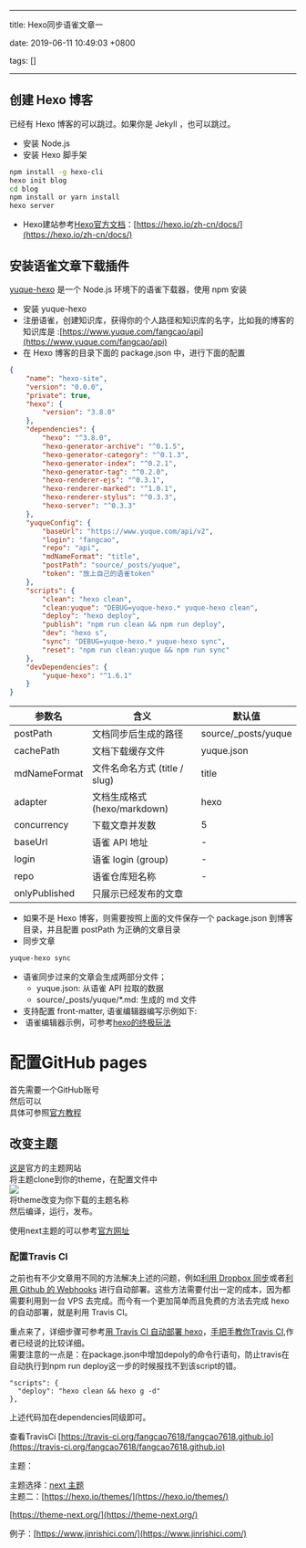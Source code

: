 
---

title: Hexo同步语雀文章一

date: 2019-06-11 10:49:03 +0800

tags: []

---
<a name="LxHUJ"></a>
## 创建 Hexo 博客
已经有 Hexo 博客的可以跳过。如果你是 Jekyll ，也可以跳过。

- 安装 Node.js
- 安装 Hexo 脚手架

```bash
npm install -g hexo-cli
hexo init blog
cd blog
npm install or yarn install
hexo server
```

- Hexo建站参考[Hexo官方文档](https://hexo.io/zh-cn/docs/index.html)：[https://hexo.io/zh-cn/docs/](https://hexo.io/zh-cn/docs/)

<a name="DNcR6"></a>
## 安装语雀文章下载插件
[yuque-hexo](https://github.com/x-cold/yuque-hexo/) 是一个 Node.js 环境下的语雀下载器，使用 npm 安装

- 安装 yuque-hexo
- 注册语雀，创建知识库，获得你的个人路径和知识库的名字，比如我的博客的知识库是 :[https://www.yuque.com/fangcao/api](https://www.yuque.com/fangcao/api)
- 在 Hexo 博客的目录下面的 package.json 中，进行下面的配置

```json
{
    "name": "hexo-site",
    "version": "0.0.0",
    "private": true,
    "hexo": {
        "version": "3.8.0"
    },
    "dependencies": {
        "hexo": "^3.8.0",
        "hexo-generator-archive": "^0.1.5",
        "hexo-generator-category": "^0.1.3",
        "hexo-generator-index": "^0.2.1",
        "hexo-generator-tag": "^0.2.0",
        "hexo-renderer-ejs": "^0.3.1",
        "hexo-renderer-marked": "^1.0.1",
        "hexo-renderer-stylus": "^0.3.3",
        "hexo-server": "^0.3.3"
    },
    "yuqueConfig": {
        "baseUrl": "https://www.yuque.com/api/v2",
        "login": "fangcao",
        "repo": "api",
        "mdNameFormat": "title",
        "postPath": "source/_posts/yuque",
        "token": "放上自己的语雀token"
    },
    "scripts": {
        "clean": "hexo clean",
        "clean:yuque": "DEBUG=yuque-hexo.* yuque-hexo clean",
        "deploy": "hexo deploy",
        "publish": "npm run clean && npm run deploy",
        "dev": "hexo s",
        "sync": "DEBUG=yuque-hexo.* yuque-hexo sync",
        "reset": "npm run clean:yuque && npm run sync"
    },
    "devDependencies": {
        "yuque-hexo": "^1.6.1"
    }
}

```
| 参数名 | 含义 | 默认值 |
| --- | --- | --- |
| postPath | 文档同步后生成的路径 | source/_posts/yuque |
| cachePath | 文档下载缓存文件 | yuque.json |
| mdNameFormat | 文件名命名方式 (title / slug) | title |
| adapter | 文档生成格式 (hexo/markdown) | hexo |
| concurrency | 下载文章并发数 | 5 |
| baseUrl | 语雀 API 地址 | - |
| login | 语雀 login (group) | - |
| repo | 语雀仓库短名称 | - |
| onlyPublished | 只展示已经发布的文章 |  |

- 如果不是 Hexo 博客，则需要按照上面的文件保存一个 package.json 到博客目录，并且配置 postPath 为正确的文章目录
- 同步文章

```bash
yuque-hexo sync
```

- 语雀同步过来的文章会生成两部分文件；
  - yuque.json: 从语雀 API 拉取的数据
  - source/_posts/yuque/*.md: 生成的 md 文件
- 支持配置 front-matter, 语雀编辑器编写示例如下:
-  语雀编辑器示例，可参考[hexo的终极玩法](https://www.yuque.com/u46795/blog/dlloc7)

<a name="articleHeader0"></a>
# 配置GitHub pages
首先需要一个GitHub账号<br />然后可以<br />具体可参照[官方教程](https://pages.github.com/)

<a name="articleHeader5"></a>
## 改变主题
[这是](https://hexo.io/themes/)官方的主题网站<br />将主题clone到你的theme，在配置文件中<br />![](https://cdn.nlark.com/yuque/0/2019/png/263301/1560237648554-f64e1112-1f4d-4648-8fe2-9682dfebd1ff.png#align=left&display=inline&height=76&originHeight=76&originWidth=321&size=0&status=done&width=321)<br />将theme改变为你下载的主题名称<br />然后编译，运行，发布。

使用next主题的可以参考[官方网址](https://theme-next.iissnan.com/)

<a name="articleHeader4"></a>
### 配置Travis CI

之前也有不少文章用不同的方法解决上述的问题，例如[利用 Dropbox 同步](http://lucifr.com/2013/06/02/hexo-on-cloud-with-dropbox-and-vps/)或者[利用 Github 的 Webhooks](http://blog.sunnyyan.com/2015/05/01/hexo-auto-generate/) 进行自动部署。这些方法需要付出一定的成本，因为都需要利用到一台 VPS 去完成。而今有一个更加简单而且免费的方法去完成 hexo 的自动部署，就是利用 Travis CI。

重点来了，详细步骤可参考[用 Travis CI 自动部署 hexo](https://segmentfault.com/a/1190000004667156)，[手把手教你Travis CI](https://www.jianshu.com/p/e22c13d85659),作者已经说的比较详细。<br />需要注意的一点是：在package.json中增加depoly的命令行语句，防止travis在自动执行到npm run deploy这一步的时候报找不到该script的错。
```
"scripts": {
  "deploy": "hexo clean && hexo g -d"
},
```
上述代码加在dependencies同级即可。

查看TravisCi [https://travis-ci.org/fangcao7618/fangcao7618.github.io](https://travis-ci.org/fangcao7618/fangcao7618.github.io)

主题：

主题选择：[next 主题](https://theme-next.iissnan.com)<br />主题二：[https://hexo.io/themes/](https://hexo.io/themes/)

[https://theme-next.org/](https://theme-next.org/)

例子：[https://www.jinrishici.com/](https://www.jinrishici.com/)


